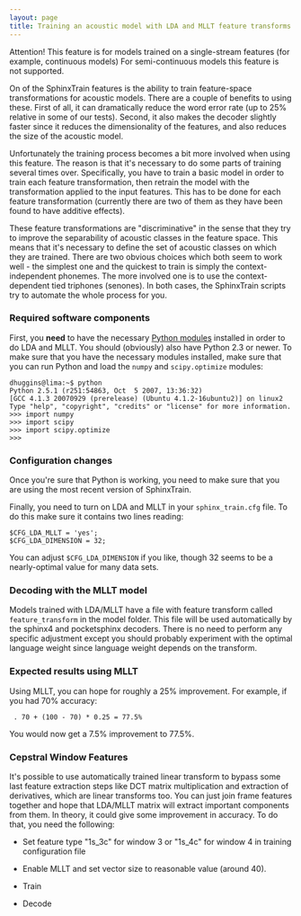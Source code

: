```yaml
---
layout: page
title: Training an acoustic model with LDA and MLLT feature transforms
---
```


Attention!  This feature is for models trained on a single-stream features (for 
example, continuous models) For semi-continuous models this feature is not 
supported.

On of the SphinxTrain features is the ability to train feature-space 
transformations for acoustic models.  There are a couple of benefits to using 
these.  First of all, it can dramatically reduce the word error rate (up to 25% 
relative in some of our tests).  Second, it also makes the decoder slightly 
faster since it reduces the dimensionality of the features, and also reduces 
the size of the acoustic model.

Unfortunately the training process becomes a bit more involved when using this 
feature.  The reason is that it's necessary to do some parts of training 
several times over.  Specifically, you have to train a basic model in order to 
train each feature transformation, then retrain the model with the 
transformation applied to the input features.  This has to be done for each 
feature transformation (currently there are two of them as they have been found 
to have additive effects).

These feature transformations are "discriminative" in the sense that they try 
to improve the separability of acoustic classes in the feature space.  This 
means that it's necessary to define the set of acoustic classes on which they 
are trained.  There are two obvious choices which both seem to work well - the 
simplest one and the quickest to train is simply the context-independent 
phonemes.  The more involved one is to use the context-dependent tied triphones 
(senones).  In both cases, the SphinxTrain scripts try to automate the whole 
process for you.

### Required software components

First, you **need** to have the necessary [Python 
modules](InstallingPythonStuff) installed in order to do LDA and MLLT.  You 
should (obviously) also have Python 2.3 or newer.  To make sure that you have 
the necessary modules installed, make sure that you can run Python and load the 
`numpy` and `scipy.optimize` modules:

	
	dhuggins@lima:~$ python
	Python 2.5.1 (r251:54863, Oct  5 2007, 13:36:32)
	[GCC 4.1.3 20070929 (prerelease) (Ubuntu 4.1.2-16ubuntu2)] on linux2
	Type "help", "copyright", "credits" or "license" for more information.
	>>> import numpy
	>>> import scipy
	>>> import scipy.optimize
	>>>


### Configuration changes

Once you're sure that Python is working, you need to make sure that you are 
using the most recent version of SphinxTrain.

Finally, you need to turn on LDA and MLLT in your `sphinx_train.cfg` file.  To 
do this make sure it contains two lines reading:

	
	$CFG_LDA_MLLT = 'yes';
	$CFG_LDA_DIMENSION = 32;


You can adjust `$CFG_LDA_DIMENSION` if you like, though 32 seems to be a 
nearly-optimal value for many data sets.

### Decoding with the MLLT model

Models trained with LDA/MLLT have a file with feature transform called 
`feature_transform` in the model folder. This file will be used automatically 
by the sphinx4 and pocketsphinx decoders. There is no need to perform any 
specific adjustment except you should probably experiment with the optimal 
language weight since language weight depends on the transform.


### Expected results using MLLT

Using MLLT, you can hope for roughly a 25% improvement.  For example, if you 
had 70% accuracy:

	
	 . 70 + (100 - 70) * 0.25 = 77.5% 


You would now get a 7.5% improvement to 77.5%.

### Cepstral Window Features

It's possible to use automatically trained linear transform to bypass some last 
feature extraction steps like DCT matrix multiplication and extraction of 
derivatives, which are linear transforms too. You can just join frame features 
together and hope that LDA/MLLT matrix will extract important components from 
them. In theory, it could give some improvement in accuracy. To do that, you 
need the following:


*  Set feature type "1s_3c" for window 3 or "1s_4c" for window 4 in training 
configuration file

*  Enable MLLT and set vector size to reasonable value (around 40).

*  Train

*  Decode

